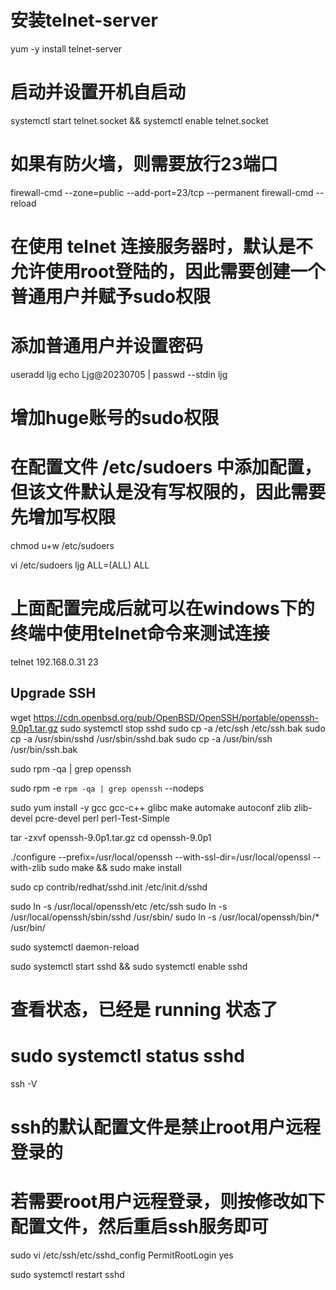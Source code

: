
# 安装telnet-server
yum -y install telnet-server

# 启动并设置开机自启动
systemctl start telnet.socket && systemctl enable telnet.socket

# 如果有防火墙，则需要放行23端口
firewall-cmd --zone=public --add-port=23/tcp --permanent
firewall-cmd --reload
# 在使用 telnet 连接服务器时，默认是不允许使用root登陆的，因此需要创建一个普通用户并赋予sudo权限

# 添加普通用户并设置密码
useradd ljg
echo Ljg@20230705 | passwd --stdin ljg

# 增加huge账号的sudo权限
# 在配置文件 /etc/sudoers 中添加配置，但该文件默认是没有写权限的，因此需要先增加写权限
chmod u+w /etc/sudoers

vi /etc/sudoers
ljg ALL=(ALL) ALL

# 上面配置完成后就可以在windows下的终端中使用telnet命令来测试连接
telnet 192.168.0.31 23

## Upgrade SSH

wget https://cdn.openbsd.org/pub/OpenBSD/OpenSSH/portable/openssh-9.0p1.tar.gz
sudo systemctl stop sshd
sudo cp -a /etc/ssh /etc/ssh.bak
sudo cp -a /usr/sbin/sshd /usr/sbin/sshd.bak
sudo cp -a /usr/bin/ssh /usr/bin/ssh.bak

sudo rpm -qa | grep openssh

sudo rpm -e `rpm -qa | grep openssh` --nodeps

sudo yum install -y gcc gcc-c++ glibc make automake autoconf zlib zlib-devel pcre-devel  perl perl-Test-Simple

tar -zxvf openssh-9.0p1.tar.gz
cd openssh-9.0p1

./configure --prefix=/usr/local/openssh --with-ssl-dir=/usr/local/openssl --with-zlib
sudo make && sudo make install


sudo cp contrib/redhat/sshd.init /etc/init.d/sshd

sudo ln -s /usr/local/openssh/etc /etc/ssh
sudo ln -s /usr/local/openssh/sbin/sshd /usr/sbin/
sudo ln -s /usr/local/openssh/bin/* /usr/bin/

sudo systemctl daemon-reload

sudo systemctl start sshd && sudo systemctl enable sshd
# 查看状态，已经是 running 状态了
# sudo systemctl status sshd


ssh -V


# ssh的默认配置文件是禁止root用户远程登录的
# 若需要root用户远程登录，则按修改如下配置文件，然后重启ssh服务即可
sudo vi /etc/ssh/etc/sshd_config
PermitRootLogin yes


sudo systemctl restart sshd